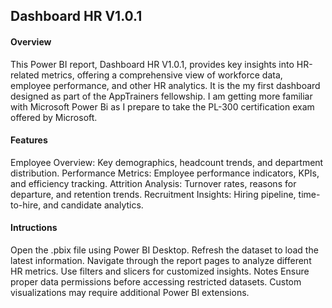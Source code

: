 ## Dashboard HR V1.0.1
#### Overview
This Power BI report, Dashboard HR V1.0.1, provides key insights into HR-related metrics, offering a comprehensive view of workforce data, employee performance, and other HR analytics. It is the my first dashboard designed as part of the AppTrainers fellowship. I am getting more familiar with Microsoft Power Bi as I prepare to take the PL-300 certification exam offered by Microsoft.

#### Features
Employee Overview: Key demographics, headcount trends, and department distribution.
Performance Metrics: Employee performance indicators, KPIs, and efficiency tracking.
Attrition Analysis: Turnover rates, reasons for departure, and retention trends.
Recruitment Insights: Hiring pipeline, time-to-hire, and candidate analytics.

#### Intructions
Open the .pbix file using Power BI Desktop.
Refresh the dataset to load the latest information.
Navigate through the report pages to analyze different HR metrics.
Use filters and slicers for customized insights.
Notes
Ensure proper data permissions before accessing restricted datasets.
Custom visualizations may require additional Power BI extensions.
